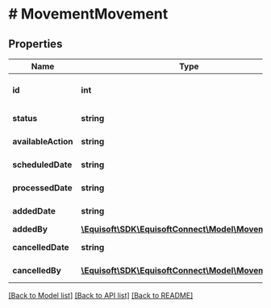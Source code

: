 # # MovementMovement

## Properties

Name | Type | Description | Notes
------------ | ------------- | ------------- | -------------
**id** | **int** | Unique numerical identifier. | [optional]
**status** | **string** | Movement status. | [optional]
**availableAction** | **string** | Available action. | [optional]
**scheduledDate** | **string** | Scheduled date. | [optional]
**processedDate** | **string** | Processed date. | [optional]
**addedDate** | **string** | Added date. | [optional]
**addedBy** | [**\Equisoft\SDK\EquisoftConnect\Model\MovementUser**](MovementUser.md) | Added by. | [optional]
**cancelledDate** | **string** | .Cancelled date. | [optional]
**cancelledBy** | [**\Equisoft\SDK\EquisoftConnect\Model\MovementUser**](MovementUser.md) | Cancelled by. | [optional]

[[Back to Model list]](../../README.md#models) [[Back to API list]](../../README.md#endpoints) [[Back to README]](../../README.md)
